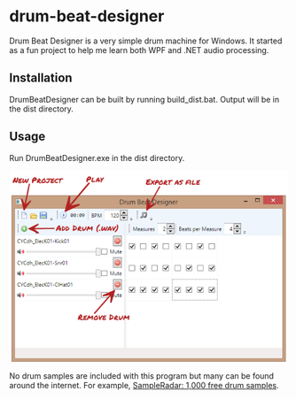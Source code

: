 # drum-beat-designer

Drum Beat Designer is a very simple drum machine for Windows. It started as a fun project to help me learn both WPF and .NET audio processing.

## Installation

DrumBeatDesigner can be built by running build_dist.bat. Output will be in the dist directory.

## Usage

Run DrumBeatDesigner.exe in the dist directory.

![Screenshot](./screenshot.png)

No drum samples are included with this program but many can be found around the internet. For example, [SampleRadar: 1,000 free drum samples](http://www.musicradar.com/news/drums/sampleradar-1000-free-drum-samples-229460).
